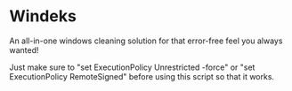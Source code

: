 # Windeks
An all-in-one windows cleaning solution for that error-free feel you always wanted!

Just make sure to "set ExecutionPolicy Unrestricted -force" or "set ExecutionPolicy RemoteSigned" before using this script so that it works.
